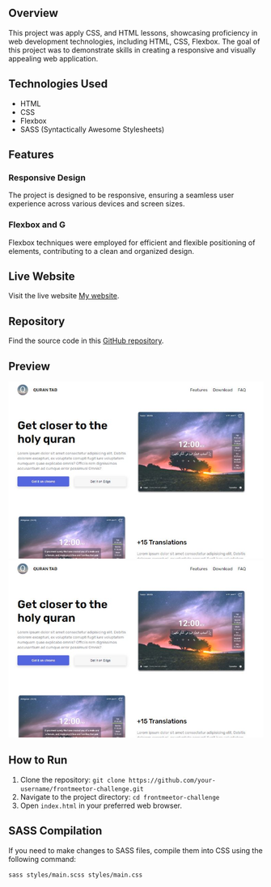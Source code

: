 ## Overview
This project was apply CSS, and HTML lessons, showcasing proficiency in web development technologies, including HTML, CSS, Flexbox. The goal of this project was to demonstrate skills in creating a responsive and visually appealing web application.

## Technologies Used
- HTML
- CSS
- Flexbox
- SASS (Syntactically Awesome Stylesheets)

## Features
### Responsive Design
The project is designed to be responsive, ensuring a seamless user experience across various devices and screen sizes.

### Flexbox and G
Flexbox  techniques were employed for efficient and flexible positioning of elements, contributing to a clean and organized design.

## Live Website
Visit the live website [My website](https://mahmoudwafdy.github.io/Quran-Tab/).

## Repository
Find the source code in this [GitHub repository](https://github.com/MahmoudWafdy/Quran-Tab).

## Preview
![website photo](./images/Capture1.JPG)
![website photo](./images/Capture1.JPG) 
## How to Run
1. Clone the repository: `git clone https://github.com/your-username/frontmeetor-challenge.git`
2. Navigate to the project directory: `cd frontmeetor-challenge`
3. Open `index.html` in your preferred web browser.

## SASS Compilation
If you need to make changes to SASS files, compile them into CSS using the following command:
```bash
sass styles/main.scss styles/main.css
